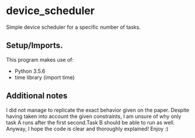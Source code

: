 # device_scheduler
Simple device scheduler for a specific number of tasks.

## Setup/Imports.

This program makes use of: 
- Python 3.5.6
- time library (import time)

## Additional notes
I did not manage to replicate the exact behavior given on the paper. Despite having taken into account the given constraints, I am unsure of why only task A runs after the first second.Task B should be able to run as well. Anyway, I hope the code is clear and thoroughly explained! Enjoy :) 
